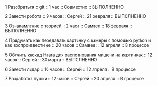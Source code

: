 1 Разобраться с git :: 1 час :: Совместно :: ВЫПОЛНЕННО

2 Завести робота :: 9 часов :: Сергей :: 21 февраля :: ВЫПОЛНЕННО 

3 Ознакамление с теорией :: 2 часа :: Самвел :: 18 февраля :: ВЫПОЛНЕННО

4 Придумать как передавать картинку с камеры с помощью python и как воспроизвести ее :: 20 часов :: Самвел :: 12 апреля :: В процессе

5 Обучить каскад Haara для распознования мишени на картинках :: 12 часов :: Сергей :: 30 марта :: ВЫПОЛНЕННО 

6 Завести лидар :: 10 часов :: Сергей :: 12 апреля :: В процессе

7 Разработка пушки :: 12 часов :: Сергей :: 20 апреля :: В процессе


